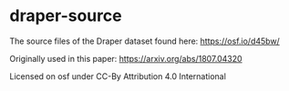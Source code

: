 # draper-source
The source files of the Draper dataset found here: https://osf.io/d45bw/

Originally used in this paper: https://arxiv.org/abs/1807.04320

Licensed on osf under CC-By Attribution 4.0 International
